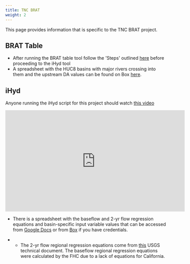 ```yaml
---
title: TNC BRAT
weight: 2
---
```


This page provides information that is specific to the TNC BRAT project.

## BRAT Table
- After running the BRAT table tool follow the 'Steps' outlined [here](http://brat.riverscapes.net/Documentation/Tutorials/FHC/1-MultiChannelEditing.html) before proceeding to the iHyd tool
- A spreadsheet with the HUC8 basins with major rivers crossing into them and the upstream DA values can be found on Box [here](https://usu.box.com/s/r820gmob2qavx9dwprebker27ff69bu2).

## iHyd

Anyone running the iHyd script for this project should watch [this video](https://youtu.be/tl-60gIIPo4)

<iframe width="560" height="315" src="https://www.youtube.com/embed/tl-60gIIPo4" frameborder="0" allow="autoplay; encrypted-media" allowfullscreen></iframe>

- There is a spreadsheet with the baseflow and 2-yr flow regression equations and basin-specific input variable values that can be accessed from [Google Docs](https://docs.google.com/spreadsheets/d/1MoLq0Jvd4iaEiWHsOf3ULEk-oWtZzluv6eiAscM77ws/edit?usp=sharing) or from [Box](https://usu.box.com/s/k9eizpu28u9gnmn9rb5zpijr7vglqg8b) if you have credentials.

- - The 2-yr flow regional regression equations come from [this](https://pubs.usgs.gov/sir/2012/5113/) USGS technical document.  The baseflow regional regression equations were calculated by the FHC due to a lack of equations for California.  

